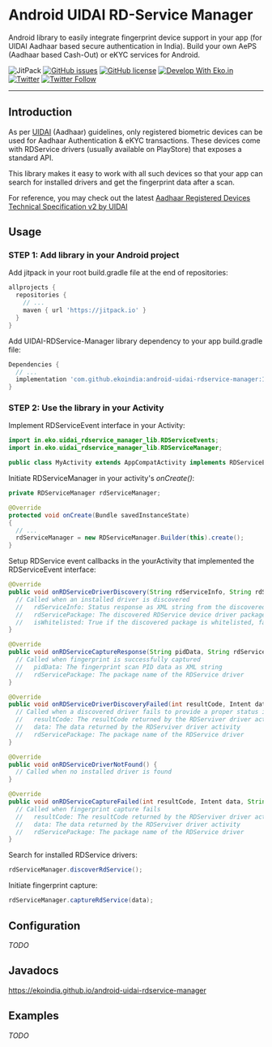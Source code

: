 # Android UIDAI RD-Service Manager
Android library to easily integrate fingerprint device support in your app (for UIDAI Aadhaar based secure authentication in India). Build your own AePS (Aadhaar based Cash-Out) or eKYC services for Android.

<img alt="JitPack" src="https://img.shields.io/jitpack/v/github/ekoindia/android-uidai-rdservice-manager"></a>
<a href="https://github.com/ekoindia/android-uidai-rdservice-manager/issues">![GitHub issues](https://img.shields.io/github/issues/ekoindia/android-uidai-rdservice-manager)</a>
<a href="https://github.com/ekoindia/android-uidai-rdservice-manager/blob/master/LICENSE">![GitHub license](https://img.shields.io/github/license/ekoindia/android-uidai-rdservice-manager)</a>
<a href="https://eko.in" target="_blank">![Develop With Eko.in](https://img.shields.io/badge/Develop%20with-Eko.in-brightgreen)</a>
<a href="https://twitter.com/intent/tweet?text=Wow:&url=https%3A%2F%2Fgithub.com%2Fekoindia%2Fandroid-uidai-rdservice-manager" target="_blank"><img alt="Twitter" src="https://img.shields.io/twitter/url?style=social&url=https%3A%2F%2Fgithub.com%2Fekoindia%2Fandroid-uidai-rdservice-manager"></a>
<a href="https://twitter.com/intent/follow?screen_name=ekospeaks" target="_blank">![Twitter Follow](https://img.shields.io/twitter/follow/ekospeaks?label=Follow&style=social)</a>

---

## Introduction

As per [UIDAI](https://uidai.gov.in) (Aadhaar) guidelines, only registered biometric devices can be used for Aadhaar Authentication & eKYC transactions. These devices come with RDService drivers (usually available on PlayStore) that exposes a standard API.

This library makes it easy to work with all such devices so that your app can search for installed drivers and get the fingerprint data after a scan.

For reference, you may check out the latest [Aadhaar Registered Devices Technical Specification v2 by UIDAI](https://uidai.gov.in/images/resource/Aadhaar_Registered_Devices_2_0_4.pdf)

## Usage

### STEP 1: Add library in your Android project

Add jitpack in your root build.gradle file at the end of repositories:
```gradle
allprojects {
  repositories {
    // ...
    maven { url 'https://jitpack.io' }
  }
}
```

Add UIDAI-RDService-Manager library dependency to your app build.gradle file:
```gradle
Dependencies {
  // ...
  implementation 'com.github.ekoindia:android-uidai-rdservice-manager:1.3.0'
}
```

### STEP 2: Use the library in your Activity

Implement RDServiceEvent interface in your Activity:
```java
import in.eko.uidai_rdservice_manager_lib.RDServiceEvents;
import in.eko.uidai_rdservice_manager_lib.RDServiceManager;

public class MyActivity extends AppCompatActivity implements RDServiceEvents {
```

Initiate RDServiceManager in your activity's _onCreate()_:
```java
private RDServiceManager rdServiceManager;

@Override
protected void onCreate(Bundle savedInstanceState)
{
  // ...
  rdServiceManager = new RDServiceManager.Builder(this).create();
}
```

Setup RDService event callbacks in the yourActivity that implemented the RDServiceEvent interface:
```java
@Override
public void onRDServiceDriverDiscovery(String rdServiceInfo, String rdServicePackage) {
  // Called when an installed driver is discovered
  //   rdServiceInfo: Status response as XML string from the discovered RDService device driver
  //   rdServicePackage: The discovered RDService device driver package name
  //   isWhitelisted: True if the discovered package is whitelisted, false otherwise
}

@Override
public void onRDServiceCaptureResponse(String pidData, String rdServicePackage) {
  // Called when fingerprint is successfully captured
  //   pidData: The fingerprint scan PID data as XML string
  //   rdServicePackage: The package name of the RDService driver
}

@Override
public void onRDServiceDriverDiscoveryFailed(int resultCode, Intent data, String rdServicePackage, String reason) {
  // Called when a discovered driver fails to provide a proper status information
  //   resultCode: The resultCode returned by the RDServiver driver activity
  //   data: The data returned by the RDServiver driver activity
  //   rdServicePackage: The package name of the RDService driver
}

@Override
public void onRDServiceDriverNotFound() {
  // Called when no installed driver is found
}

@Override
public void onRDServiceCaptureFailed(int resultCode, Intent data, String rdServicePackage) {
  // Called when fingerprint capture fails
  //   resultCode: The resultCode returned by the RDServiver driver activity
  //   data: The data returned by the RDServiver driver activity
  //   rdServicePackage: The package name of the RDService driver
}
```

Search for installed RDService drivers:
```java
rdServiceManager.discoverRdService();
```

Initiate fingerprint capture:
```java
rdServiceManager.captureRdService(data);
```

## Configuration
_TODO_

## Javadocs
https://ekoindia.github.io/android-uidai-rdservice-manager

## Examples
_TODO_
